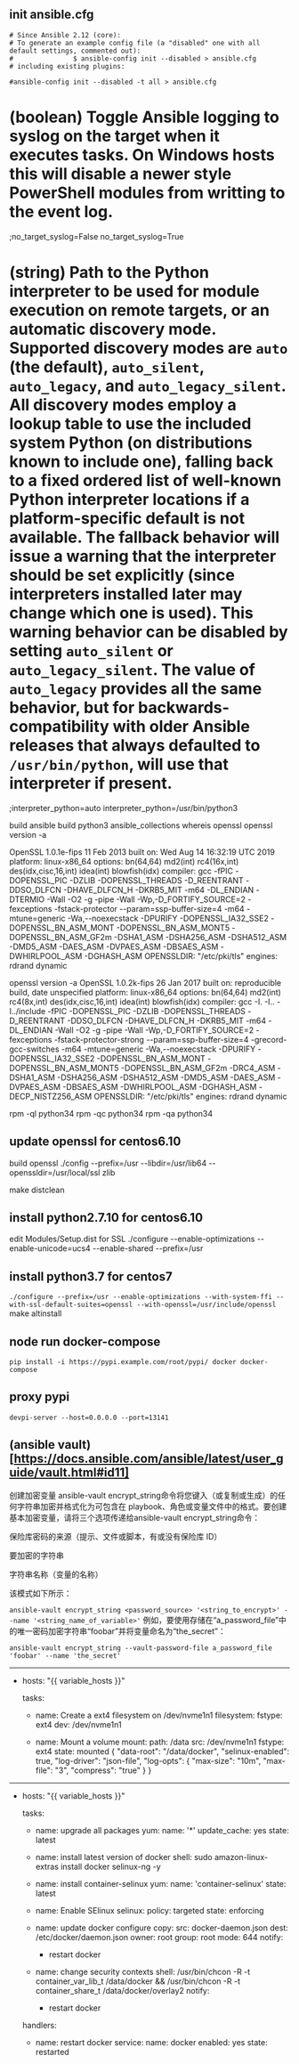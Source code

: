 ## init ansible.cfg

```
# Since Ansible 2.12 (core):
# To generate an example config file (a "disabled" one with all default settings, commented out):
#               $ ansible-config init --disabled > ansible.cfg
# including existing plugins:
```
`#ansible-config init --disabled -t all > ansible.cfg`


# (boolean) Toggle Ansible logging to syslog on the target when it executes tasks. On Windows hosts this will disable a newer style PowerShell modules from writting to the event log.
;no_target_syslog=False
no_target_syslog=True

# (string) Path to the Python interpreter to be used for module execution on remote targets, or an automatic discovery mode. Supported discovery modes are ``auto`` (the default), ``auto_silent``, ``auto_legacy``, and ``auto_legacy_silent``. All discovery modes employ a lookup table to use the included system Python (on distributions known to include one), falling back to a fixed ordered list of well-known Python interpreter locations if a platform-specific default is not available. The fallback behavior will issue a warning that the interpreter should be set explicitly (since interpreters installed later may change which one is used). This warning behavior can be disabled by setting ``auto_silent`` or ``auto_legacy_silent``. The value of ``auto_legacy`` provides all the same behavior, but for backwards-compatibility with older Ansible releases that always defaulted to ``/usr/bin/python``, will use that interpreter if present.
;interpreter_python=auto
interpreter_python=/usr/bin/python3





build ansible
build python3
ansible_collections
whereis openssl
openssl version -a

OpenSSL 1.0.1e-fips 11 Feb 2013
built on: Wed Aug 14 16:32:19 UTC 2019
platform: linux-x86_64
options:  bn(64,64) md2(int) rc4(16x,int) des(idx,cisc,16,int) idea(int) blowfish(idx) 
compiler: gcc -fPIC -DOPENSSL_PIC -DZLIB -DOPENSSL_THREADS -D_REENTRANT -DDSO_DLFCN -DHAVE_DLFCN_H -DKRB5_MIT -m64 -DL_ENDIAN -DTERMIO -Wall -O2 -g -pipe -Wall -Wp,-D_FORTIFY_SOURCE=2 -fexceptions -fstack-protector --param=ssp-buffer-size=4 -m64 -mtune=generic -Wa,--noexecstack -DPURIFY -DOPENSSL_IA32_SSE2 -DOPENSSL_BN_ASM_MONT -DOPENSSL_BN_ASM_MONT5 -DOPENSSL_BN_ASM_GF2m -DSHA1_ASM -DSHA256_ASM -DSHA512_ASM -DMD5_ASM -DAES_ASM -DVPAES_ASM -DBSAES_ASM -DWHIRLPOOL_ASM -DGHASH_ASM
OPENSSLDIR: "/etc/pki/tls"
engines:  rdrand dynamic 


openssl version -a
OpenSSL 1.0.2k-fips  26 Jan 2017
built on: reproducible build, date unspecified
platform: linux-x86_64
options:  bn(64,64) md2(int) rc4(8x,int) des(idx,cisc,16,int) idea(int) blowfish(idx) 
compiler: gcc -I. -I.. -I../include  -fPIC -DOPENSSL_PIC -DZLIB -DOPENSSL_THREADS -D_REENTRANT -DDSO_DLFCN -DHAVE_DLFCN_H -DKRB5_MIT -m64 -DL_ENDIAN -Wall -O2 -g -pipe -Wall -Wp,-D_FORTIFY_SOURCE=2 -fexceptions -fstack-protector-strong --param=ssp-buffer-size=4 -grecord-gcc-switches    -m64 -mtune=generic -Wa,--noexecstack -DPURIFY -DOPENSSL_IA32_SSE2 -DOPENSSL_BN_ASM_MONT -DOPENSSL_BN_ASM_MONT5 -DOPENSSL_BN_ASM_GF2m -DRC4_ASM -DSHA1_ASM -DSHA256_ASM -DSHA512_ASM -DMD5_ASM -DAES_ASM -DVPAES_ASM -DBSAES_ASM -DWHIRLPOOL_ASM -DGHASH_ASM -DECP_NISTZ256_ASM
OPENSSLDIR: "/etc/pki/tls"
engines:  rdrand dynamic 



rpm -ql python34
rpm -qc python34
rpm -qa python34
## update openssl for centos6.10
build openssl
./config --prefix=/usr --libdir=/usr/lib64 --openssldir=/usr/local/ssl zlib

make distclean
## install python2.7.10 for centos6.10
edit Modules/Setup.dist for SSL
./configure --enable-optimizations  --enable-unicode=ucs4 --enable-shared --prefix=/usr


## install python3.7 for centos7
`./configure --prefix=/usr --enable-optimizations --with-system-ffi --with-ssl-default-suites=openssl --with-openssl=/usr/include/openssl`
make altinstall

## node run docker-compose
`pip install -i https://pypi.example.com/root/pypi/ docker docker-compose`

## proxy pypi
`devpi-server --host=0.0.0.0 --port=13141`

## (ansible vault)[https://docs.ansible.com/ansible/latest/user_guide/vault.html#id11]
创建加密变量
ansible-vault encrypt_string命令将您键入（或复制或生成）的任何字符串加密并格式化为可包含在 playbook、角色或变量文件中的格式。要创建基本加密变量，请将三个选项传递给ansible-vault encrypt_string命令：

保险库密码的来源（提示、文件或脚本，有或没有保险库 ID）

要加密的字符串

字符串名称（变量的名称）

该模式如下所示：

`ansible-vault encrypt_string <password_source> '<string_to_encrypt>' --name '<string_name_of_variable>'`
例如，要使用存储在“a_password_file”中的唯一密码加密字符串“foobar”并将变量命名为“the_secret”：

`ansible-vault encrypt_string --vault-password-file a_password_file 'foobar' --name 'the_secret'`



---
- hosts: "{{ variable_hosts }}"

  tasks:
    - name: Create a ext4 filesystem on /dev/nvme1n1
      filesystem:
        fstype: ext4
        dev: /dev/nvme1n1
    
    - name: Mount a volume
      mount:
        path: /data
        src: /dev/nvme1n1
        fstype: ext4
        state: mounted
{
  "data-root": "/data/docker",
  "selinux-enabled": true,
  "log-driver": "json-file",
  "log-opts": {
    "max-size": "10m",
    "max-file": "3",
    "compress": "true"
  }
}
---
- hosts: "{{ variable_hosts }}"

  tasks:
    - name: upgrade all packages
      yum:
        name: '*'
        update_cache: yes
        state: latest

    - name: install latest version of docker
      shell: sudo amazon-linux-extras install docker selinux-ng -y

    - name: install container-selinux
      yum:
        name: 'container-selinux'
        state: latest

    - name: Enable SElinux
      selinux:
        policy: targeted
        state: enforcing

    - name: update docker configure
      copy:
        src: docker-daemon.json
        dest: /etc/docker/daemon.json
        owner: root
        group: root
        mode: 644
      notify:
        - restart docker

    - name: change security contexts
      shell: /usr/bin/chcon -R -t container_var_lib_t /data/docker && /usr/bin/chcon -R -t container_share_t /data/docker/overlay2
      notify:
        - restart docker

  handlers:
    - name: restart docker
      service:
        name: docker
        enabled: yes
        state: restarted